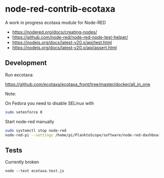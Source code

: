 # node-red-contrib-ecotaxa

A work in progress ecotaxa module for Node-RED

- https://nodered.org/docs/creating-nodes/
- https://github.com/node-red/node-red-node-test-helper/
- https://nodejs.org/docs/latest-v20.x/api/test.html
- https://nodejs.org/docs/latest-v20.x/api/assert.html

## Development

Run excotaxa:

https://github.com/ecotaxa/ecotaxa_front/tree/master/docker/all_in_one

Note:

On Fedora you need to disable SELinux with

```sh
sudo setenforce 0
```

Start node-red manually

```sh
sudo systemctl stop node-red
node-red-pi --settings /home/pi/PlanktoScope/software/node-red-dashboard/settings.js
```

## Tests

Currently broken

```
node --test ecotaxa.test.js
```

